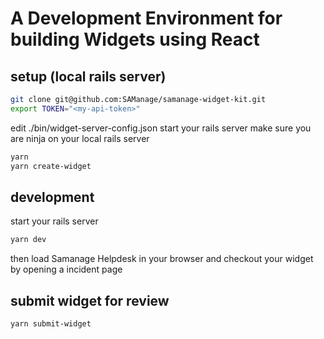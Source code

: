 # A Development Environment for building Widgets using React

## setup (local rails server)

```sh
git clone git@github.com:SAManage/samanage-widget-kit.git
export TOKEN="<my-api-token>"
```

edit ./bin/widget-server-config.json
start your rails server
make sure you are ninja on your local rails server

``` sh
yarn
yarn create-widget
```

## development

start your rails server

```sh
yarn dev
```

then load Samanage Helpdesk in your browser and checkout your widget by opening a incident page

## submit widget for review
```sh
yarn submit-widget
```
